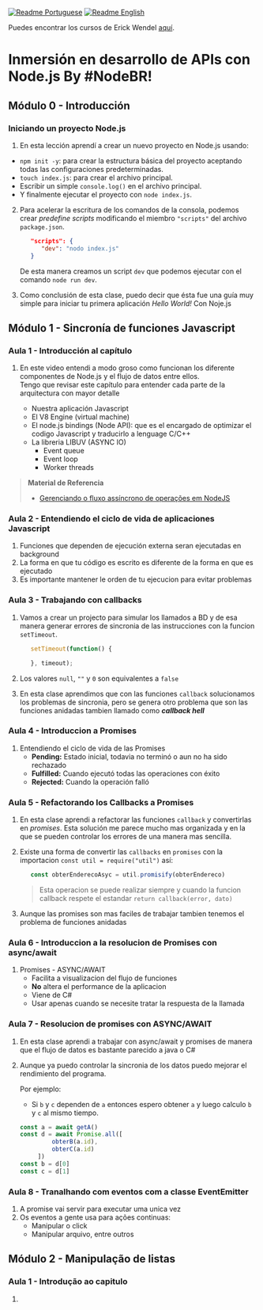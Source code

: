 [![Readme Portuguese](https://img.shields.io/badge/README-pt--BR-brightgreen?style=for-the-badge)][README.pt-br.md]
[![Readme English](https://img.shields.io/badge/README-EN--US-blue?style=for-the-badge)][README.md]

Puedes encontrar los cursos de Erick Wendel [aquí][erick wendels courses].

[README.es-co.md]:https://github.com/ed-arias/NPM-API/blob/master/README.es-co.md
[README.pt-br.md]:https://github.com/ed-arias/NPM-API/blob/master/README.pt-br.md
[README.md]:https://github.com/ed-arias/NPM-API/blob/master/README.md
[erick wendels courses]: https://cursos.erickwendel.com.br

# Inmersión en desarrollo de APIs con Node.js By #NodeBR!
## Módulo 0 - Introducción
### Iniciando un proyecto Node.js

1. En esta lección aprendí a crear un nuevo proyecto en Node.js usando:

- `npm init -y`: para crear la estructura básica del proyecto aceptando todas las configuraciones predeterminadas.
- `touch index.js`: para crear el archivo principal.
- Escribir un simple `console.log()` en el archivo principal.
- Y finalmente ejecutar el proyecto con `node index.js`.

2. Para acelerar la escritura de los comandos de la consola, podemos crear _predefine scripts_ modificando el miembro `"scripts"` del archivo `package.json`.

   ```json
      "scripts": {
         "dev": "nodo index.js"
      }
   ```

   De esta manera creamos un script `dev` que podemos ejecutar con el comando `node run dev`.

3. Como conclusión de esta clase, puedo decir que ésta fue una guía muy simple para iniciar tu primera aplicación _Hello World!_ Con Noje.js

## Módulo 1 - Sincronía de funciones Javascript
### Aula 1 - Introducción al capítulo
1. En este video entendi a modo groso como funcionan los diferente componentes de Node.js y el flujo de datos entre ellos.<br>
   Tengo que revisar este capítulo para entender cada parte de la arquitectura con mayor detalle

   - Nuestra aplicación Javascript
   - El V8 Engine (virtual machine)
   - El node.js bindings (Node API): que es el encargado de optimizar el codigo Javascript y traducirlo a lenguage C/C++
   - La libreria LIBUV (ASYNC IO)
      - Event queue
      - Event loop
      - Worker threads

> **Material de Referencia**<br>
> - [Gerenciando o fluxo assíncrono de operações em NodeJS](https://imasters.com.br/desenvolvimento/gerenciando-o-fluxo-assincrono-de-operacoes-em-nodejs)

### Aula 2 - Entendiendo el ciclo de vida de aplicaciones Javascript
1. Funciones que dependen de ejecución externa seran ejecutadas en background
2. La forma en que tu código es escrito es diferente de la forma en que es ejecutado
3. Es importante mantener le orden de tu ejecucion para evitar problemas

### Aula 3 - Trabajando con callbacks
1. Vamos a crear un projecto para simular los llamados a BD y de esa manera generar errores de sincronia de las instrucciones con la funcion `setTimeout`.
   
   ```javascript
      setTimeout(function() {

      }, timeout);
     ```
2. Los valores `null`, `""` y `0` son equivalentes a `false`
3. En esta clase aprendimos que con las funciones `callback` solucionamos los problemas de sincronia,
   pero se genera otro problema que son las funciones anidadas tambien llamado como ***callback hell***

### Aula 4 - Introduccion a Promises
1. Entendiendo el ciclo de vida de las Promises
   - **Pending:** Estado inicial, todavia no terminó o aun no ha sido rechazado
   - **Fulfilled:** Cuando ejecutó todas las operaciones con éxito
   - **Rejected:** Cuando la operación falló

### Aula 5 - Refactorando los Callbacks a Promises
1. En esta clase aprendi a refactorar las funciones `callback` y convertirlas en *promises*. 
   Esta solución me parece mucho mas organizada y en la que se pueden controlar los errores de una manera mas sencilla.
2. Existe una forma de convertir las `callbacks` en `promises` con la importacion `const util = require("util")` así:
   
   ```javascript
      const obterEnderecoAsyc = util.promisify(obterEndereco)
   ```
   > Esta operacion se puede realizar siempre y cuando la funcion callback respete el estandar `return callback(error, dato)` 
3. Aunque las promises son mas faciles de trabajar tambien tenemos el problema de funciones anidadas

### Aula 6 - Introduccion a la resolucion de Promises con async/await
1. Promises - ASYNC/AWAIT
   - Facilita a visualizacion del flujo de funciones
   - **No** altera el performance de la aplicacion
   - Viene de C#
   - Usar apenas cuando se necesite tratar la respuesta de la llamada

### Aula 7 - Resolucion de promises con ASYNC/AWAIT 
1. En esta clase aprendi a trabajar con async/await y promises de manera que el flujo de datos es bastante parecido a java o C#
2. Aunque ya puedo controlar la sincronia de los datos puedo mejorar el rendimiento del programa.

   Por ejemplo:
   - Si `b` y `c` dependen de `a` entonces espero obtener `a` y luego calculo `b` y `c` al mismo tiempo.
   
   ```javascript
   const a = await getA()
   const d = await Promise.all([
            obterB(a.id),
            obterC(a.id)
        ])
   const b = d[0]
   const c = d[1]
   ```
### Aula 8 - Tranalhando com eventos com a classe EventEmitter
1. A promise vai servir para executar uma unica vez 
2. Os eventos a gente usa para ações continuas:
   - Manipular o click
   - Manipular arquivo, entre outros

## Módulo 2 - Manipulação de listas
### Aula 1 - Introdução ao capitulo
1. 